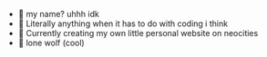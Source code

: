 - 👋 my name? uhhh idk
- 👀 Literally anything when it has to do with coding i think
- 🌱 Currently creating my own little personal website on neocities
- 💞️ lone wolf (cool)


<!---
bobby46jay/bobby46jay is a ✨ special ✨ repository because its `README.md` (this file) appears on your GitHub profile.
You can click the Preview link to take a look at your changes.
--->
